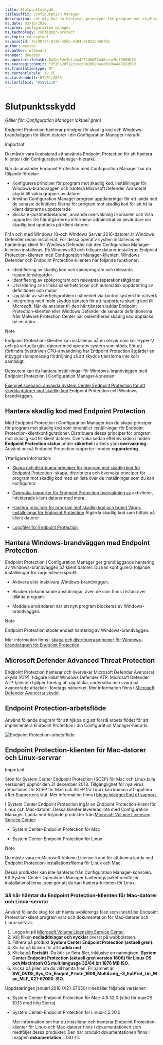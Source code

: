 ```yaml
---
title: Slutpunktsskydd
titleSuffix: Configuration Manager
description: Lär dig hur du hanterar principer för program mot skadlig kod och Windows-brandväggen för klienter.
ms.date: 03/18/2020
ms.prod: configuration-manager
ms.technology: configmgr-protect
ms.topic: conceptual
ms.assetid: 76c90f64-d729-456b-8304-01852cd66fb6
author: mestew
ms.author: mstewart
manager: dougeby
ms.openlocfilehash: 0a7ee54e3bfa4a4231d0d57b48caa49cf9869b76
ms.sourcegitcommit: f3f2632df123cccd0e36b2eacaf096a447022b9d
ms.translationtype: MT
ms.contentlocale: sv-SE
ms.lasthandoff: 07/01/2020
ms.locfileid: "85591110"
---
```

# <a name="endpoint-protection"></a>Slutpunktsskydd

*Gäller för: Configuration Manager (aktuell gren)*

Endpoint Protection hanterar principer för skadlig kod och Windows-brandväggen för klient datorer i din Configuration Manager-hierarki.  

> [!IMPORTANT]  
>  Du måste vara licensierad att använda Endpoint Protection för att hantera klienter i din Configuration Manager-hierarki.  

 När du använder Endpoint Protection med Configuration Manager har du följande fördelar:  

-   Konfigurera principer för program mot skadlig kod, inställningar för Windows-brandväggen och hantera Microsoft Defender Avancerat skydd till valda grupper av datorer  
-   Använd Configuration Manager program uppdateringar för att ladda ned de senaste definitions filerna för program mot skadlig kod för att hålla klient datorerna uppdaterade  
-   Skicka e-postmeddelanden, använda övervakning i konsolen och Visa rapporter. De här åtgärderna informerar administrativa användare när skadlig kod upptäcks på klient datorer.  

Från och med Windows 10-och Windows Server 2016-datorer är Windows Defender redan installerat. För dessa operativ system installeras en hanterings klient för Windows Defender när den Configuration Manager-klienten installeras. På Windows 8,1 och tidigare datorer installeras Endpoint Protection-klienten med Configuration Manager-klienten. Windows Defender och Endpoint Protection-klienten har följande funktioner:  

-   Identifiering av skadlig kod och spionprogram och relevanta reparationsåtgärder  
-   Identifiering av spökprogram och relevanta reparationsåtgärder  
-   Utvärdering av kritiska säkerhetsrisker och automatisk uppdatering av definitioner och motor  
-   Upptäckt av säkerhetsproblem i nätverket via kontrollsystem för nätverk  
-   Integrering med moln skydds tjänsten för att rapportera skadlig kod till Microsoft. När du ansluter till den här tjänsten laddar Endpoint Protection-klienten eller Windows Defender de senaste definitionerna från Malware Protection Center när oidentifierad skadlig kod upptäcks på en dator.  

> [!NOTE]  
>  Endpoint Protection-klienten kan installeras på en server som kör Hyper-V och på virtuella gäst datorer med operativ system som stöds. För att förhindra överdriven CPU-användning har Endpoint Protection åtgärder en inbyggd slumpmässig fördröjning så att skydds tjänsterna inte körs samtidigt.  

 Dessutom kan du hantera inställningar för Windows-brandväggen med Endpoint Protection i Configuration Manager-konsolen.  

 [Exempel scenario: använda System Center Endpoint Protection för att skydda datorer mot skadlig kod](scenarios-endpoint-protection.md) Endpoint Protection och Windows-brandväggen.  


## <a name="managing-malware-with-endpoint-protection"></a>Hantera skadlig kod med Endpoint Protection  
 Med Endpoint Protection i Configuration Manager kan du skapa principer för program mot skadlig kod som innehåller inställningar för Endpoint Protection-klientkonfigurationer. Distribuera dessa principer för program mot skadlig kod till klient datorer. Övervaka sedan efterlevnaden i noden **Endpoint Protection status** under **säkerhet** i arbets ytan **övervakning** . Använd också Endpoint Protection rapporter i noden **rapportering** .  

 Ytterligare information:  

-   [Skapa och distribuera principer för program mot skadlig kod för Endpoint Protection](endpoint-antimalware-policies.md) -skapa, distribuera och övervaka principer för program mot skadlig kod med en lista över de inställningar som du kan konfigurera  

-   [Övervaka rapporter för Endpoint Protection övervakning av](monitor-endpoint-protection.md) aktiviteter, infekterade klient datorer med mera.  

-   [Hantera principer för program mot skadlig kod och brand Väggs inställningar för Endpoint Protection](endpoint-antimalware-firewall.md) Åtgärda skadlig kod som hittats på klient datorer  

-   [Loggfiler för Endpoint Protection](../../core/plan-design/hierarchy/log-files.md#BKMK_EPLog)  


## <a name="managing-windows-firewall-with-endpoint-protection"></a>Hantera Windows-brandväggen med Endpoint Protection  
 Endpoint Protection i Configuration Manager ger grundläggande hantering av Windows-brandväggen på klient datorer. Du kan konfigurera följande inställningar för varje nätverksprofil:  

-   Aktivera eller inaktivera Windows-brandväggen.  

-   Blockera inkommande anslutningar, även de som finns i listan över tillåtna program.  

-   Meddela användaren när ett nytt program blockeras av Windows-brandväggen.  

> [!NOTE]  
>  Endpoint Protection stöder endast hantering av Windows-brandväggen.  


 Mer information finns i [skapa och distribuera principer för Windows-brandväggen för Endpoint Protection](create-windows-firewall-policies.md).  


## <a name="microsoft-defender-advanced-threat-protection"></a>Microsoft Defender Advanced Threat Protection

Endpoint Protection hanterar och övervakar Microsoft Defender Avancerat skydd (ATP), tidigare kallat Windows Defender ATP. Microsoft Defender ATP-tjänsten hjälper företag att upptäcka, undersöka och svara på avancerade attacker i företags nätverket. Mer information finns i [Microsoft Defender Avancerat skydd](defender-advanced-threat-protection.md).

## <a name="endpoint-protection-workflow"></a>Endpoint Protection-arbetsflöde  
 Använd följande diagram för att hjälpa dig att förstå arbets flödet för att implementera Endpoint Protection i din Configuration Manager-hierarki.  

 ![Endpoint Protection-arbetsflöde](../media/Endpoint-Protection-Workflow.gif)  



## <a name="endpoint-protection-client-for-mac-computers-and-linux-servers"></a>Endpoint Protection-klienten för Mac-datorer och Linux-servrar  

> [!Important]  
> Stöd för System Center Endpoint Protection (SCEP) för Mac och Linux (alla versioner) upphör den 31 december 2018. Tillgänglighet för nya virus definitioner för SCEP för Mac och SCEP för Linux kan komma att upphöra efter Supportens slut. Mer information finns i [blogg inlägget End of support](https://techcommunity.microsoft.com/t5/configuration-manager-blog/end-of-support-for-scep-for-mac-and-scep-for-linux-on-december/ba-p/286257).  

 I System Center Endpoint Protection ingår en Endpoint Protection-klient för Linux och Mac-datorer. Dessa klienter levereras inte med Configuration Manager. Ladda ned följande produkter från [Microsoft Volume Licensing Service Center](https://www.microsoft.com/licensing/servicecenter/default.aspx):  

-   System Center-Endpoint Protection för Mac  

-   System Center-Endpoint Protection för Linux  


> [!Note]  
>  Du måste vara en Microsoft Volume License-kund för att kunna ladda ned Endpoint Protection-installationsfilerna för Linux och Mac.  

 Dessa produkter kan inte hanteras från Configuration Manager-konsolen. Ett System Center Operations Manager hanterings paket medföljer installationsfilerna, som gör att du kan hantera-klienten för Linux.  

### <a name="how-to-get-the-endpoint-protection-client-for-mac-computers-and-linux-servers"></a>Så här hämtar du Endpoint Protection-klienten för Mac-datorer och Linux-servrar

Använd följande steg för att hämta avbildnings filen som innehåller Endpoint Protection-klient program vara och dokumentation för Mac-datorer och Linux-servrar.
1. Logga in på [Microsoft Volume Licensing Service Center](https://www.microsoft.com/licensing/servicecenter/default.aspx).
2. Välj fliken **nedladdningar och nycklar** överst på webbplatsen.
3. Filtrera på produkt **System Center Endpoint Protection (aktuell gren)**.
4. Klicka på länken för att **Ladda ned**
5. Klicka på **Fortsätt**. Du bör se flera filer, inklusive en namngiven: **System Center Endpoint Protection (aktuell gren version 1606) för Linux OS och Macintosh OS multilanguage 32/64 bit 1878 MB ISO**.
6. Klicka på pilen om du vill hämta filen. Fil namnet är **SW_DVD5_Sys_Ctr_Endpnt_Prtctn_1606_MultiLang_-3_EptProt_Lin_Mac_MLF_X21-67050. ISO**.

Uppdateringen januari 2018 (X21-67050) innehåller följande versioner:

- System Center-Endpoint Protection för Mac-4.5.32.0 (stöd för macOS 10,13 med hög Sierra)
- System Center-Endpoint Protection för Linux-4.5.20.0 

  Mer information om hur du installerar och hanterar Endpoint Protection-klienter för Linux-och Mac-datorer finns i dokumentationen som medföljer dessa produkter. Den här produkt dokumentationen finns i mappen **dokumentation** i. ISO-fil.

